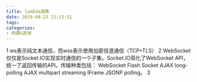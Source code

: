 ```yaml
---
title: lambda演算
date: 2019-08-23 21:13:51
tags:
categories: 
- 构建&其他
---
```

1 ws表示纯文本通信，而wss表示使用加密信道通信（TCP+TLS）
2 WebSocket仅仅是Socket.IO实现实时通信的一个子集。Socket.IO简化了WebSocket API，统一了返回传输的API。传输种类包括：
WebSocket
Flash Socket
AJAX long-polling
AJAX multipart streaming
IFrame
JSONP polling。
3 
